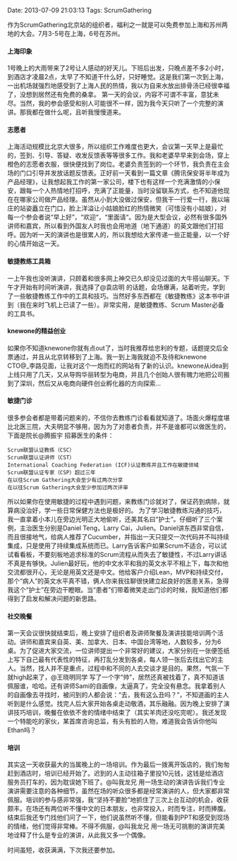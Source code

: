 Date: 2013-07-09 21:03:13
Tags: ScrumGathering

作为ScrumGathering北京站的组织者，福利之一就是可以免费参加上海和苏州两地的大会。7月3-5号在上海，6号在苏州。

#### 上海印象
1号晚上的大雨带来了2号让人感动的好天儿。下班后出发，只晚点差不多2小时，到酒店才凌晨2点，太早了不知道干什么好，只好睡觉。这是我们第一次到上海，一出机场就强烈地感受到了上海人民的热情，我以为自来水放出排骨汤已经很幸福了，没想到居然还有免费的桑拿。
第一天的会议，内容不可谓不丰富，意犹未尽。当然，我的参会感受和别人可能很不一样，因为我今天只听了一个完整的演讲。那我都在做什么呢，且听我慢慢道来。

#### 志愿者
上海活动规模比北京大很多，所以组织工作难度也更大，会议第一天早上是最忙的，签到、引导、答疑、收发反馈表等等很多工作。我和老婆早早来到会场，穿上橙色的志愿者衣服，很快便找到了岗位。老婆负责签到的一个环节，我负责在主会场的门口引导并发放话题反馈表。正好前一天看到一篇文章《腾讯保安哥半年成为产品经理》，让我想起我工作的第一家公司，楼下也有这样一个充满激情的小保安，跟每一个人热情地打招呼，充满了正能量，当时没留联系方式，也不知道他现在在哪家公司做产品经理。虽然从小到大没做过保安，但我干一行爱一行，我以端庄的站姿矗立在门口，脸上洋溢让小姑娘脸红的热情微笑（可惜没有小姑娘），对每一个参会者说“早上好”，“欢迎“，“里面请“。因为是大型会议，必然有很多国外讲师和嘉宾，所以看到外国友人时我也会用地道（地下通道）的英文跟他们打招呼。因为听一天的演讲也是很累人的，所以我想给大家传递一些正能量，以一个好的心情开始这一天。

#### 敏捷教练工具箱
一上午我也没听演讲，只顾着和很多网上神交已久却没见过面的大牛搭讪聊天。下午才开始有时间听演讲，我选择了@袁店明 的话题，会场爆满，站着听完，学到了一些敏捷教练工作中的工具和技巧。当然好多东西都在《敏捷教练》这本书中讲到（我在来时飞机上已读了一些）。非常实用，是敏捷教练、Scrum Master必备的工具书。

#### knewone的精益创业
如果你不知道knewone你就有点out了，当时我推荐给忠利的专题，话题提交后全票通过，并且从北京转移到了上海。我一到上海我就迫不及待和knewone CTO@_李路见面，让我对这个一炮而红的网站有了新的认识。knewone从idea到上线只用了几天，又从导购华丽转型为电商，并且几个创始人很有魄力地把公司搬到了深圳，然后又从电商向硬件创业孵化器的方向探索...


#### 敏捷门诊
很多参会者都是带着问题来的，不信你去教练门诊看看就知道了。场面火爆程度堪比北医三院，大夫明显不够用，因为为了对患者负责，并不是谁都可以做医生的，下面是院长@腾振宇 招募医生的条件：

	Scrum联盟认证教练（CSC）
	Scrum联盟认证讲师（CST）
	International Coaching Federation (ICF)认证教练并且工作在敏捷领域
	Scrum联盟认证专家（CSP）超过三年
	在以往Scrum Gathering大会至少有过两次分享
	在以往Scrum Gathering大会至少参加过两次评审

所以如果你在使用敏捷的过程中遇到问题，来教练门诊就对了，保证药到病除，就算病没治好，学一些日常保健方法也是极好的。
为了学习敏捷教练沟通的技巧，我一直拿着小本儿在旁边光明正大地偷听，还美其名曰“护士”。仔细听了三个案例，主治医生分别是Daniel Teng，Larry Cai，Julien。Daniel讲东西非常自信，而且很接地气，给病人推荐了Cucumber，并指出一天只提交一次代码并不叫持续集成，只是使用了持续集成系统而已。Larry告诉客户如果Scrum不适合，可以试试看看板，不要刻板地追求标准的Scrum流程从而失去了敏捷性，不过Larry讲话不真是有够快。Julien最好玩，他的中文水平和我的英文水平不相上下，每次和他交流都很开心，无论是用英文还是中文。他给客户介绍Lean，MVP和持续交付，那个“病人”的英文水平真不错，俩人你来我往聊很快建立起良好的医患关系，急得我这个“护士”在旁边干瞪眼。当“患者”们带着微笑走出门诊的时候，我知道他们都得到了启发和解决问题的新思路。

#### 社交晚餐
第一天会议很快就结束后，晚上安排了组织者及讲师聚餐及演讲技能培训两个活动。讲师和嘉宾来自英、美、加拿大、日本、中国台湾等地，人数较多，分为6桌。为了促进大家交流，一位讲师提出一个非常好的建议，大家分别在一张便签纸上写下自己最有代表性的特征，再打乱分发到各桌，每人领一张后去找出它的主人。当然，找人并不是重点，过程中和不同的人去交谈才是目的。果然，气氛一下就high起来了，@王晓明同学 写了一个字“帅”，居然还真被找着了，真不知道该佩服谁，哈哈。还有讲师Sami的自画像，太逼真了，完全没有悬念。我拿着别人的自画像去寻找时，被问到的人都会说：“去，我有这么丑吗？”，不知道画的主人听到是什么感觉。找完人后大家开始各桌走动敬酒，其乐融融。因为晚上安排了演讲技巧培训，晚餐在依依不舍的情绪中结束了（其实羊肉还没吃完呢）。我还发现一个特能吃的家伙，某首席咨询总监，有头有脸的人物，难道我会告诉你他叫Ethan吗？

#### 培训
其实这一天收获最大的当属晚上的一场培训。作为最后一拨离开饭店的，我们匆匆赶到酒店时，培训已经开始了。迟到的人主动往箱子里投10元钱，这钱是给酒店服务员打车的，因为耽误她下班了。@叫我龙兄 用一场生动的演讲告诉我们专业演讲需要注意的各种细节，虽然在场的听众很多都是经常演讲的人，但大家都非常佩服。培训的参与感非常强，我“坚持不要脸”地抓住了三次上台互动的机会，收获颇丰。在场还有两位听不懂中文的日本朋友，也非常投入，时而专注，时而捧腹。结束后我还专门找他们问了一下，他们说虽然听不懂，但能看到PPT和感受到现场的情绪，他们觉得非常棒。不得不佩服，@叫我龙兄 用一场无可挑剔的演讲完美地诠释了什么是专业的演讲，从此我又多一个偶像。

时间虽短，收获满满，下次我还要参加。

